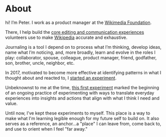 # About

hi! I’m Peter. I work as a product manager at the [Wikimedia Foundation](https://wikimediafoundation.org/).&#x20;

There, I help build the [core editing and communication experiences](https://www.mediawiki.org/wiki/Core\_Experiences) volunteers use to make [Wikipedia](https://en.wikipedia.org/wiki/List\_of\_Wikipedias) accurate and exhaustive.

Journaling is a tool I depend on to process what I’m thinking, develop ideas, name what I’m noticing, and, more broadly, learn and evolve in the roles I play: collaborator, spouse, colleague, product manager, friend, godfather, son, brother, uncle, neighbor, etc.

In 2017, motivated to become more effective at identifying patterns in what I thought about and reacted to, I [started an experiment](experiments/dailynotes.md).&#x20;

Unbeknownst to me at the time, [this first experiment](experiments/dailynotes.md) marked the beginning of an ongoing practice of experimenting with ways to translate everyday experiences into insights and actions that align with what I think I need and value.

Until now, I’ve kept these experiments to myself. This place is a way to make what I'm learning legible enough for my future self to build on. It also serves as a reference, an anchor...a "place" I can leave from, come back to, and use to orient when I feel "far away."

